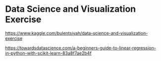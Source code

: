 # Data Science and Visualization Exercise
https://www.kaggle.com/bulentsiyah/data-science-and-visualization-exercise

https://towardsdatascience.com/a-beginners-guide-to-linear-regression-in-python-with-scikit-learn-83a8f7ae2b4f

